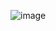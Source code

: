 ![image](https://github.com/superdudnikteam/brawl-stars-shit-scripts/assets/59105428/67a2b92f-a4a7-4ce6-9ff1-7d978f4f5fac)
